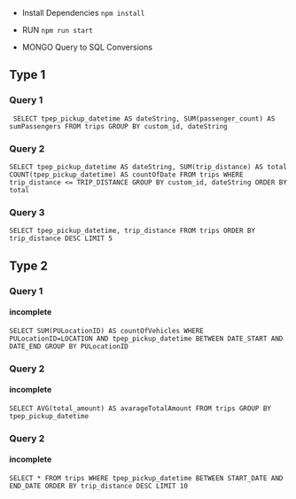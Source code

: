 - Install Dependencies `npm install`

- RUN `npm run start`

- MONGO Query to SQL Conversions

## Type 1

### Query 1

` SELECT tpep_pickup_datetime AS dateString, SUM(passenger_count) AS sumPassengers FROM trips GROUP BY custom_id, dateString`

### Query 2

`SELECT tpep_pickup_datetime AS dateString, SUM(trip_distance) AS total COUNT(tpep_pickup_datetime) AS countOfDate FROM trips WHERE trip_distance <= TRIP_DISTANCE GROUP BY custom_id, dateString ORDER BY total`

### Query 3

`SELECT tpep_pickup_datetime, trip_distance FROM trips ORDER BY trip_distance DESC LIMIT 5`

## Type 2

### Query 1

#### incomplete

`SELECT SUM(PULocationID) AS countOfVehicles WHERE PULocationID=LOCATION AND tpep_pickup_datetime BETWEEN DATE_START AND DATE_END GROUP BY PULocationID`

### Query 2

#### incomplete

`SELECT AVG(total_amount) AS avarageTotalAmount FROM trips GROUP BY tpep_pickup_datetime`

### Query 2

#### incomplete

`SELECT * FROM trips WHERE tpep_pickup_datetime BETWEEN START_DATE AND END_DATE ORDER BY trip_distance DESC LIMIT 10`
